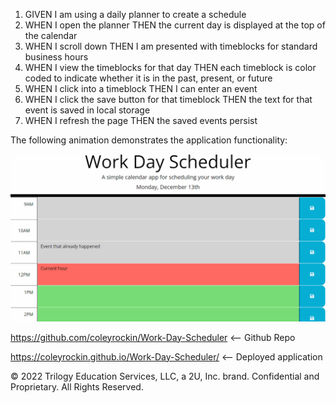 1. GIVEN I am using a daily planner to create a schedule
2. WHEN I open the planner THEN the current day is displayed at the top of the calendar
4. WHEN I scroll down THEN I am presented with timeblocks for standard business hours
6. WHEN I view the timeblocks for that day THEN each timeblock is color coded to indicate whether it is in the past, present, or future
7. WHEN I click into a timeblock THEN I can enter an event
8. WHEN I click the save button for that timeblock THEN the text for that event is saved in local storage
9. WHEN I refresh the page THEN the saved events persist


The following animation demonstrates the application functionality:

![Work Day Scheduler app with color-coded time slots shows a new event being typed in the 5PM slot.](./assets/images/05-third-party-apis-homework-demo.gif)

https://github.com/coleyrockin/Work-Day-Scheduler <-- Github Repo

https://coleyrockin.github.io/Work-Day-Scheduler/ <-- Deployed application


© 2022 Trilogy Education Services, LLC, a 2U, Inc. brand. Confidential and Proprietary. All Rights Reserved.
